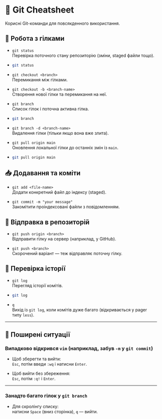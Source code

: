 # 🧠 Git Cheatsheet

Корисні Git-команди для повсякденного використання.

## 🔁 Робота з гілками

- `git status`  
  Перевірка поточного стану репозиторію (зміни, staged файли тощо).
- ```bash
  git status

- `git checkout <branch>`  
  Перемикання між гілками.

- `git checkout -b <branch-name>`  
  Створення нової гілки та перемикання на неї.

- `git branch`  
  Список гілок і поточна активна гілка.
- ```bash
  git branch

- `git branch -d <branch-name>`  
  Видалення гілки (тільки якщо вона вже злита).

- `git pull origin main`  
  Оновлення локальної гілки до останніх змін із `main`.
- ```bash
  git pull origin main

## 📥 Додавання та коміти

- `git add <file-name>`  
  Додати конкретний файл до індексу (staged).

- `git commit -m "your message"`  
  Закомітити проіндексовані файли з повідомленням.

## 🚀 Відправка в репозиторій

- `git push origin <branch>`  
  Відправити гілку на сервер (наприклад, у GitHub).

- `git push <branch>`  
  Скорочений варіант — теж відправляє поточну гілку.

## 📜 Перевірка історії

- `git log`  
  Перегляд історії комітів.
- ```bash
  git log

- `q`  
  Вихід із `git log`, коли комітів дуже багато (відкривається у pager типу `less`).

---

## 🧩 Поширені ситуації

### Випадково відкрився `vim` (наприклад, забув `-m` у `git commit`)

- Щоб зберегти та вийти:  
  `Esc`, потім введи `:wq` і натисни `Enter`.

- Щоб вийти без збереження:  
  `Esc`, потім `:q!` і `Enter`.

---

### Занадто багато гілок у `git branch`

- Для скролінгу списку:  
  натисни `Space` (вниз сторінка), `q` — вийти.

